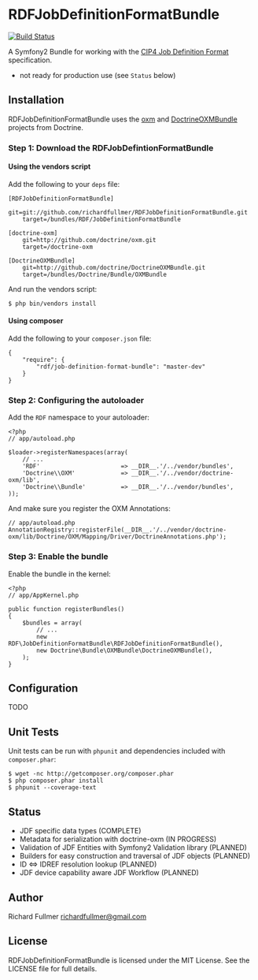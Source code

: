 # RDFJobDefinitionFormatBundle

[![Build Status](https://secure.travis-ci.org/richardfullmer/RDFJobDefinitionFormatBundle.png)](http://travis-ci.org/richardfullmer/RDFJobDefinitionFormatBundle)

A Symfony2 Bundle for working with the [CIP4 Job Definition Format](http://www.cip4.org/documents/jdf_specifications/html2/JDF1.4a.htm) specification.

- not ready for production use (see `Status` below)

## Installation

RDFJobDefinitionFormatBundle uses the [oxm](https://github.com/doctrine/oxm) and [DoctrineOXMBundle](https://github.com/doctrine/DoctrineOXMBundle) projects from Doctrine.

### Step 1: Download the RDFJobDefintionFormatBundle

#### Using the vendors script

Add the following to your `deps` file:

    [RDFJobDefinitionFormatBundle]
        git=git://github.com/richardfullmer/RDFJobDefinitionFormatBundle.git
        target=/bundles/RDF/JobDefinitionFormatBundle

    [doctrine-oxm]
        git=http://github.com/doctrine/oxm.git
        target=/doctrine-oxm

    [DoctrineOXMBundle]
        git=http://github.com/doctrine/DoctrineOXMBundle.git
        target=/bundles/Doctrine/Bundle/OXMBundle

And run the vendors script:

    $ php bin/vendors install

#### Using composer

Add the following to your `composer.json` file:

    {
        "require": {
            "rdf/job-definition-format-bundle": "master-dev"
        }
    }

### Step 2: Configuring the autoloader

Add the `RDF` namespace to your autoloader:

    <?php
    // app/autoload.php

    $loader->registerNamespaces(array(
        // ...
        'RDF'                       => __DIR__.'/../vendor/bundles',
        'Doctrine\\OXM'             => __DIR__.'/../vendor/doctrine-oxm/lib',
        'Doctrine\\Bundle'          => __DIR__.'/../vendor/bundles',
    ));

And make sure you register the OXM Annotations:

    // app/autoload.php
    AnnotationRegistry::registerFile(__DIR__.'/../vendor/doctrine-oxm/lib/Doctrine/OXM/Mapping/Driver/DoctrineAnnotations.php');

### Step 3: Enable the bundle

Enable the bundle in the kernel:

    <?php
    // app/AppKernel.php

    public function registerBundles()
    {
        $bundles = array(
            // ...
            new RDF\JobDefinitionFormatBundle\RDFJobDefinitionFormatBundle(),
            new Doctrine\Bundle\OXMBundle\DoctrineOXMBundle(),
        );
    }

## Configuration

TODO

## Unit Tests

Unit tests can be run with `phpunit` and dependencies included with `composer.phar`:

    $ wget -nc http://getcomposer.org/composer.phar
    $ php composer.phar install
    $ phpunit --coverage-text

## Status

 * JDF specific data types (COMPLETE)
 * Metadata for serialization with doctrine-oxm (IN PROGRESS)
 * Validation of JDF Entities with Symfony2 Validation library (PLANNED)
 * Builders for easy construction and traversal of JDF objects (PLANNED)
 * ID <=> IDREF resolution lookup (PLANNED)
 * JDF device capability aware JDF Workflow (PLANNED)

## Author

Richard Fullmer <richardfullmer@gmail.com>

## License

RDFJobDefinitionFormatBundle is licensed under the MIT License. See the LICENSE file for full details.